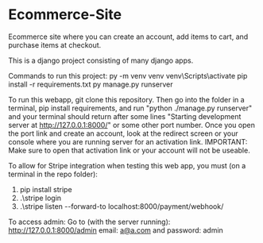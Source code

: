 ﻿# Ecommerce-Site

Ecommerce site where you can create an account, add items to cart, and purchase items at checkout.

This is a django project consisting of many django apps.

Commands to run this project:
py -m venv venv
venv\Scripts\activate
pip install -r requirements.txt
py manage.py runserver

To run this webapp, git clone this repository. Then go into the folder in a terminal, pip install requirements, and run "python ./manage.py runserver" and your terminal should return after some lines "Starting development server at http://127.0.0.1:8000/" or some other port number. Once you open the port link and create an account, look at the redirect screen or your console where you are running server for an activation link. IMPORTANT: Make sure to open that activation link or your account will not be useable.

To allow for Stripe integration when testing this web app, you must (on a terminal in the repo folder):
1. pip install stripe
2. .\stripe login
3. .\stripe listen --forward-to localhost:8000/payment/webhook/

To access admin:
Go to (with the server running): http://127.0.0.1:8000/admin
email: a@a.com and password: admin
